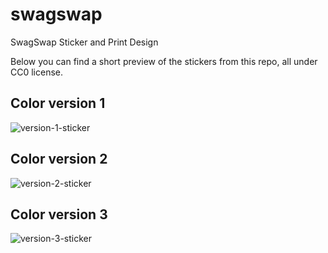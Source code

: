 # swagswap
SwagSwap Sticker and Print Design

Below you can find a short preview of the stickers from this repo, all under CC0 license.

## Color version 1

![version-1-sticker](https://raw.githubusercontent.com/uracreative/swagswap/master/PNG/Sticker/sticker_color.png)

## Color version 2

![version-2-sticker](https://raw.githubusercontent.com/uracreative/swagswap/master/PNG/Sticker/sticker_color_2.png)

## Color version 3

![version-3-sticker](https://raw.githubusercontent.com/uracreative/swagswap/master/PNG/Sticker/sticker_color_3.png)
